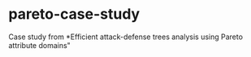 # pareto-case-study
Case study from *Efficient attack-defense trees analysis using Pareto attribute domains"
